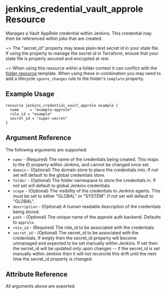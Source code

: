 # jenkins_credential_vault_approle Resource

Manages a Vault AppRole credential within Jenkins. This credential may then be referenced within jobs that are created.

~> The "secret_id" property may leave plain-text secret id in your state file. If using the property to manage the secret id in Terraform, ensure that your state file is properly secured and encrypted at rest.

~> When using this resource within a folder context it can conflict with the [folder resource](folder) template. When using these in combination you may need to add a lifecycle `ignore_changes` rule to the folder's `template` property.

## Example Usage

```hcl
resource jenkins_credential_vault_approle example {
  name     = "example-approle"
  role_id = "example"
  secret_id = "super-secret"
}
```

## Argument Reference

The following arguments are supported:

* `name` - (Required) The name of the credentials being created. This maps to the ID property within Jenkins, and cannot be changed once set.
* `domain` - (Optional) The domain store to place the credentials into. If not set will default to the global credentials store.
* `folder` - (Optional) The folder namespace to store the credentials in. If not set will default to global Jenkins credentials.
* `scope` - (Optional) The visibility of the credentials to Jenkins agents. This must be set to either "GLOBAL" or "SYSTEM". If not set will default to "GLOBAL".
* `description` - (Optional) A human readable description of the credentials being stored.
* `path` - (Optional) The unique name of the approle auth backend. Defaults to `approle`.
* `role_id` - (Required) The role_id to be associated with the credentials.
* `secret_id` - (Optional) The secret_id to be associated with the credentials. If empty then the secret_id property will become unmanaged and expected to be set manually within Jenkins. If set then the secret_id will be updated only upon changes -- if the secret_id is set manually within Jenkins then it will not reconcile this drift until the next time the secret_id property is changed.

## Attribute Reference

All arguments above are exported.
